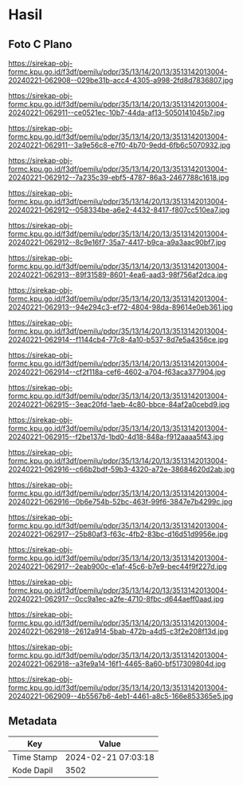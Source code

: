 # Hasil

## Foto C Plano

https://sirekap-obj-formc.kpu.go.id/f3df/pemilu/pdpr/35/13/14/20/13/3513142013004-20240221-062908--029be31b-acc4-4305-a998-2fd8d7836807.jpg

https://sirekap-obj-formc.kpu.go.id/f3df/pemilu/pdpr/35/13/14/20/13/3513142013004-20240221-062911--ce0521ec-10b7-44da-af13-5050141045b7.jpg

https://sirekap-obj-formc.kpu.go.id/f3df/pemilu/pdpr/35/13/14/20/13/3513142013004-20240221-062911--3a9e56c8-e7f0-4b70-9edd-6fb6c5070932.jpg

https://sirekap-obj-formc.kpu.go.id/f3df/pemilu/pdpr/35/13/14/20/13/3513142013004-20240221-062912--7a235c39-ebf5-4787-86a3-2467788c1618.jpg

https://sirekap-obj-formc.kpu.go.id/f3df/pemilu/pdpr/35/13/14/20/13/3513142013004-20240221-062912--058334be-a6e2-4432-8417-f807cc510ea7.jpg

https://sirekap-obj-formc.kpu.go.id/f3df/pemilu/pdpr/35/13/14/20/13/3513142013004-20240221-062912--8c9e16f7-35a7-4417-b9ca-a9a3aac90bf7.jpg

https://sirekap-obj-formc.kpu.go.id/f3df/pemilu/pdpr/35/13/14/20/13/3513142013004-20240221-062913--89f31589-8601-4ea6-aad3-98f756af2dca.jpg

https://sirekap-obj-formc.kpu.go.id/f3df/pemilu/pdpr/35/13/14/20/13/3513142013004-20240221-062913--94e294c3-ef72-4804-98da-89614e0eb361.jpg

https://sirekap-obj-formc.kpu.go.id/f3df/pemilu/pdpr/35/13/14/20/13/3513142013004-20240221-062914--f1144cb4-77c8-4a10-b537-8d7e5a4356ce.jpg

https://sirekap-obj-formc.kpu.go.id/f3df/pemilu/pdpr/35/13/14/20/13/3513142013004-20240221-062914--cf2f118a-cef6-4602-a704-f63aca377904.jpg

https://sirekap-obj-formc.kpu.go.id/f3df/pemilu/pdpr/35/13/14/20/13/3513142013004-20240221-062915--3eac20fd-1aeb-4c80-bbce-84af2a0cebd9.jpg

https://sirekap-obj-formc.kpu.go.id/f3df/pemilu/pdpr/35/13/14/20/13/3513142013004-20240221-062915--f2be137d-1bd0-4d18-848a-f912aaaa5f43.jpg

https://sirekap-obj-formc.kpu.go.id/f3df/pemilu/pdpr/35/13/14/20/13/3513142013004-20240221-062916--c66b2bdf-59b3-4320-a72e-38684620d2ab.jpg

https://sirekap-obj-formc.kpu.go.id/f3df/pemilu/pdpr/35/13/14/20/13/3513142013004-20240221-062916--0b6e754b-52bc-463f-99f6-3847e7b4299c.jpg

https://sirekap-obj-formc.kpu.go.id/f3df/pemilu/pdpr/35/13/14/20/13/3513142013004-20240221-062917--25b80af3-f63c-4fb2-83bc-d16d51d9956e.jpg

https://sirekap-obj-formc.kpu.go.id/f3df/pemilu/pdpr/35/13/14/20/13/3513142013004-20240221-062917--2eab900c-e1af-45c6-b7e9-bec44f9f227d.jpg

https://sirekap-obj-formc.kpu.go.id/f3df/pemilu/pdpr/35/13/14/20/13/3513142013004-20240221-062917--0cc9a1ec-a2fe-4710-8fbc-d644aeff0aad.jpg

https://sirekap-obj-formc.kpu.go.id/f3df/pemilu/pdpr/35/13/14/20/13/3513142013004-20240221-062918--2612a914-5bab-472b-a4d5-c3f2e208f13d.jpg

https://sirekap-obj-formc.kpu.go.id/f3df/pemilu/pdpr/35/13/14/20/13/3513142013004-20240221-062918--a3fe9a14-16f1-4465-8a60-bf517309804d.jpg

https://sirekap-obj-formc.kpu.go.id/f3df/pemilu/pdpr/35/13/14/20/13/3513142013004-20240221-062909--4b5567b6-4eb1-4461-a8c5-166e853365e5.jpg


## Metadata

| Key        | Value               |
| ---------- | ------------------- |
| Time Stamp | 2024-02-21 07:03:18 |
| Kode Dapil | 3502                |



